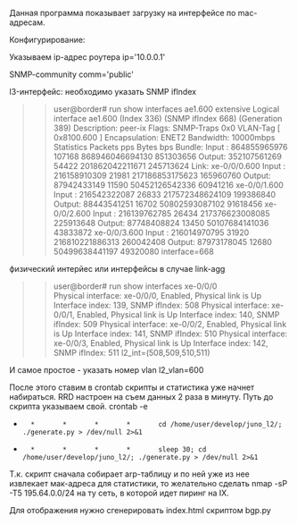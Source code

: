Данная программа показывает загрузку на интерфейсе по mac-адресам.

Конфигурирование:

Указываем ip-адрес роутера
ip='10.0.0.1'

SNMP-community
comm='public'

l3-интерфейс: необходимо указать SNMP ifIndex
>>user@border# run show interfaces ae1.600 extensive 
>>  Logical interface ae1.600 (Index 336) (SNMP ifIndex 668) (Generation 389)
>>    Description: peer-ix
>>    Flags: SNMP-Traps 0x0 VLAN-Tag [ 0x8100.600 ]  Encapsulation: ENET2
>>    Bandwidth: 10000mbps
>>    Statistics        Packets        pps         Bytes          bps
>>    Bundle:
>>        Input :  864855965976     107168 868946046694130    851303656
>>        Output:  352107561269      54422 201862042211671    245713624
>>    Link:
>>      xe-0/0/0.600
>>        Input :  216158910309      21981 217186853175623    165960760
>>        Output:   87942433149      11590 50452126542336     60941216
>>      xe-0/0/1.600
>>        Input :  216542322087      26833 217572348624109    199386840
>>        Output:   88443541251      16702 50802593087102     91618456
>>      xe-0/0/2.600
>>        Input :  216139762785      26434 217376623008085    225913648
>>        Output:   87748408824      13450 50107684141036     43833872
>>      xe-0/0/3.600
>>        Input :  216014970795      31920 216810221886313    260042408
>>        Output:   87973178045      12680 50499638441197     49320080
interface=668

физический интерйес или интерфейсы в случае link-agg
>>user@border# run show interfaces xe-0/0/0   
>>Physical interface: xe-0/0/0, Enabled, Physical link is Up
>>  Interface index: 139, SNMP ifIndex: 508
>>Physical interface: xe-0/0/1, Enabled, Physical link is Up
>>  Interface index: 140, SNMP ifIndex: 509
>>Physical interface: xe-0/0/2, Enabled, Physical link is Up
>>  Interface index: 141, SNMP ifIndex: 510
>>Physical interface: xe-0/0/3, Enabled, Physical link is Up
>>  Interface index: 142, SNMP ifIndex: 511
l2_int=(508,509,510,511)

И самое простое - указать номер vlan
l2_vlan=600

После этого ставим в crontab скрипты и статистика уже начнет набираться. RRD настроен на съем данных 2 раза в минуту.
Путь до скрипта указываем свой.
crontab -e
*       *       *       *       *       cd /home/user/develop/juno_l2/; ./generate.py > /dev/null 2>&1
*       *       *       *       *       sleep 30; cd /home/user/develop/juno_l2/; ./generate.py > /dev/null 2>&1
Т.к. скрипт сначала собирает arp-таблицу и по ней уже из нее извлекает мак-адреса для статистики, то желательно сделать nmap -sP -T5 195.64.0.0/24 на ту сеть, в которой идет пиринг на IX.

Для отображения нужно сгенерировать index.html скриптом bgp.py

